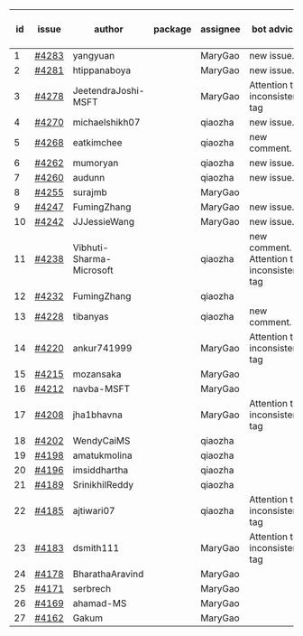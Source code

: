 | id | issue | author | package | assignee | bot advice | created date of issue | target release date | date from target |
| ------ | ------ | ------ | ------ | ------ | ------ | ------ | ------ | :-----: |
| 1 | [#4283](https://github.com/Azure/sdk-release-request/issues/4283) | yangyuan |  | MaryGao | new issue. | 06-27 | 07-28 |  |
| 2 | [#4281](https://github.com/Azure/sdk-release-request/issues/4281) | htippanaboya |  | MaryGao | new issue. | 06-26 | 07-28 |  |
| 3 | [#4278](https://github.com/Azure/sdk-release-request/issues/4278) | JeetendraJoshi-MSFT |  | MaryGao | Attention to inconsistent tag | 06-26 | 07-28 |  |
| 4 | [#4270](https://github.com/Azure/sdk-release-request/issues/4270) | michaelshikh07 |  | qiaozha | new issue. | 06-25 | 07-28 |  |
| 5 | [#4268](https://github.com/Azure/sdk-release-request/issues/4268) | eatkimchee |  | qiaozha | new comment. | 06-23 | 07-28 |  |
| 6 | [#4262](https://github.com/Azure/sdk-release-request/issues/4262) | mumoryan |  | qiaozha | new issue. | 06-21 | 07-28 |  |
| 7 | [#4260](https://github.com/Azure/sdk-release-request/issues/4260) | audunn |  | qiaozha | new issue. | 06-21 | 07-28 |  |
| 8 | [#4255](https://github.com/Azure/sdk-release-request/issues/4255) | surajmb |  | MaryGao |  | 06-16 | 07-28 |  |
| 9 | [#4247](https://github.com/Azure/sdk-release-request/issues/4247) | FumingZhang |  | MaryGao | new issue. | 06-14 | 07-28 |  |
| 10 | [#4242](https://github.com/Azure/sdk-release-request/issues/4242) | JJJessieWang |  | MaryGao | new issue. | 06-13 | 07-28 |  |
| 11 | [#4238](https://github.com/Azure/sdk-release-request/issues/4238) | Vibhuti-Sharma-Microsoft |  | qiaozha | new comment. Attention to inconsistent tag | 06-09 | 07-14 |  |
| 12 | [#4232](https://github.com/Azure/sdk-release-request/issues/4232) | FumingZhang |  | qiaozha |  | 06-09 | 06-23 |  |
| 13 | [#4228](https://github.com/Azure/sdk-release-request/issues/4228) | tibanyas |  | qiaozha | new comment. | 06-08 | 06-23 |  |
| 14 | [#4220](https://github.com/Azure/sdk-release-request/issues/4220) | ankur741999 |  | MaryGao | Attention to inconsistent tag | 05-31 | 06-23 |  |
| 15 | [#4215](https://github.com/Azure/sdk-release-request/issues/4215) | mozansaka |  | MaryGao |  | 05-30 | 06-23 |  |
| 16 | [#4212](https://github.com/Azure/sdk-release-request/issues/4212) | navba-MSFT |  | MaryGao |  | 05-30 | 06-23 |  |
| 17 | [#4208](https://github.com/Azure/sdk-release-request/issues/4208) | jha1bhavna |  | MaryGao | Attention to inconsistent tag | 05-29 | 06-23 |  |
| 18 | [#4202](https://github.com/Azure/sdk-release-request/issues/4202) | WendyCaiMS |  | qiaozha |  | 05-25 | 06-23 |  |
| 19 | [#4198](https://github.com/Azure/sdk-release-request/issues/4198) | amatukmolina |  | qiaozha |  | 05-25 | 06-23 |  |
| 20 | [#4196](https://github.com/Azure/sdk-release-request/issues/4196) | imsiddhartha |  | qiaozha |  | 05-25 | 06-23 |  |
| 21 | [#4189](https://github.com/Azure/sdk-release-request/issues/4189) | SrinikhilReddy |  | qiaozha |  | 05-23 | 06-23 |  |
| 22 | [#4185](https://github.com/Azure/sdk-release-request/issues/4185) | ajtiwari07 |  | qiaozha | Attention to inconsistent tag | 05-22 | 06-23 |  |
| 23 | [#4183](https://github.com/Azure/sdk-release-request/issues/4183) | dsmith111 |  | MaryGao | Attention to inconsistent tag | 05-19 | 06-23 |  |
| 24 | [#4178](https://github.com/Azure/sdk-release-request/issues/4178) | BharathaAravind |  | MaryGao |  | 05-18 | 06-23 |  |
| 25 | [#4171](https://github.com/Azure/sdk-release-request/issues/4171) | serbrech |  | MaryGao |  | 05-18 | 06-23 |  |
| 26 | [#4169](https://github.com/Azure/sdk-release-request/issues/4169) | ahamad-MS |  | MaryGao |  | 05-16 | 06-23 |  |
| 27 | [#4162](https://github.com/Azure/sdk-release-request/issues/4162) | Gakum |  | MaryGao |  | 05-14 | 06-23 |  |
